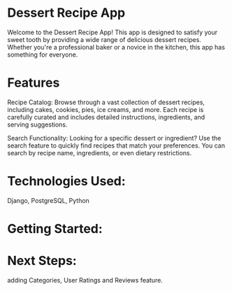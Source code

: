 # Dessert Recipe App
Welcome to the Dessert Recipe App! This app is designed to satisfy your sweet tooth by providing a wide range of delicious dessert recipes. Whether you're a professional baker or a novice in the kitchen, this app has something for everyone.

# Features
Recipe Catalog: Browse through a vast collection of dessert recipes, including cakes, cookies, pies, ice creams, and more. Each recipe is carefully curated and includes detailed instructions, ingredients, and serving suggestions.

Search Functionality: Looking for a specific dessert or ingredient? Use the search feature to quickly find recipes that match your preferences. You can search by recipe name, ingredients, or even dietary restrictions.


# Technologies Used:
Django, PostgreSQL, Python

# Getting Started:

# Next Steps:
adding Categories, User Ratings and Reviews feature.